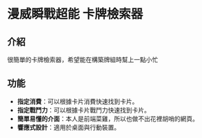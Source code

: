 # 漫威瞬戰超能 卡牌檢索器

## 介紹
很簡單的卡牌檢索器，希望能在構築牌組時幫上一點小忙

## 功能
- **指定消費**：可以根據卡片消費快速找到卡片。
- **指定戰鬥力**：可以根據卡片戰鬥力快速找到卡片。
- **簡單易懂的介面**：本人是前端菜雞，所以也做不出花裡胡哨的網頁。
- **響應式設計**：適用於桌面與行動裝置。
